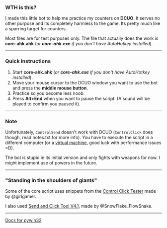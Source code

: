 ### WTH is this?

I made this little bot to help me practice my counters on **DCUO**. It serves no other purpose and its completely harmless to the game. Its pretty much like a sparring target for counters.

Most files are for test purposes only.
The file that actually does the work is **core-ahk.ahk** (*or **core-ahk.exe** if you don't have AutoHotkey installed*).

------

### Quick instructions

1. Start **core-ahk.ahk** (*or **core-ahk.exe** if you don't have AutoHotkey installed*).
2. Move your mouse cursor to the DCUO window you want to use the bot and press the **middle mouse button**.
3. Practice so you become less noob.
4. Press **Alt+End** when you want to pause the script. (A sound will be played to confirm you paused it).
------

### Note

Unfortunately, `ControlSend` doesn't work with DCUO (`ControlClick` does though, read notes.txt for more info). You have to execute the script in a different computer (or a [virtual machine](https://en.wikipedia.org/wiki/Virtual_machine), good luck with performance issues =D).

The bot is stupid in its initial version and only fights with weapons for now. I might implement use of powers in the future.

------

### "Standing in the shoulders of giants"

Some of the core script uses snippets from the [Control Click Tester](https://autohotkey.com/board/topic/82924-basic-controlclick-tester/) made by @girlgamer.

I also used [Send and Click Tool V4.1](https://autohotkey.com/board/topic/95653-send-and-click-tool-v41/), made by @SnowFlake_FlowSnake.

------

[Docs for pywin32](http://timgolden.me.uk/pywin32-docs/contents.html)